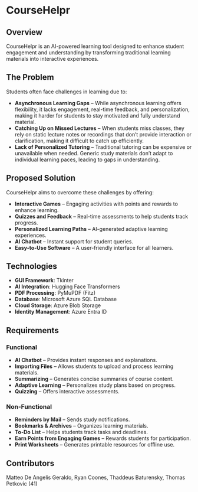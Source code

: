 # CourseHelpr

## Overview
CourseHelpr is an AI-powered learning tool designed to enhance student engagement and understanding by transforming traditional learning materials into interactive experiences.

## The Problem
Students often face challenges in learning due to:

- **Asynchronous Learning Gaps** – While asynchronous learning offers flexibility, it lacks engagement, real-time feedback, and personalization, making it harder for students to stay motivated and fully understand material.
- **Catching Up on Missed Lectures** – When students miss classes, they rely on static lecture notes or recordings that don’t provide interaction or clarification, making it difficult to catch up efficiently.
- **Lack of Personalized Tutoring** – Traditional tutoring can be expensive or unavailable when needed. Generic study materials don’t adapt to individual learning paces, leading to gaps in understanding.
## Proposed Solution
CourseHelpr aims to overcome these challenges by offering:

- **Interactive Games** – Engaging activities with points and rewards to enhance learning.
- **Quizzes and Feedback** – Real-time assessments to help students track progress.
- **Personalized Learning Paths** – AI-generated adaptive learning experiences.
- **AI Chatbot** – Instant support for student queries.
- **Easy-to-Use Software** – A user-friendly interface for all learners.

## Technologies

- **GUI Framework**: Tkinter
- **AI Integration**: Hugging Face Transformers
- **PDF Processing**: PyMuPDF (Fitz)
- **Database**: Microsoft Azure SQL Database
- **Cloud Storage**: Azure Blob Storage
- **Identity Management**: Azure Entra ID

## Requirements

### Functional
- **AI Chatbot** – Provides instant responses and explanations.
- **Importing Files** – Allows students to upload and process learning materials.
- **Summarizing** – Generates concise summaries of course content.
- **Adaptive Learning** – Personalizes study plans based on progress.
- **Quizzing** – Offers interactive assessments.

### Non-Functional
- **Reminders by Mail** – Sends study notifications.
- **Bookmarks & Archives** – Organizes learning materials.
- **To-Do List** – Helps students track tasks and deadlines.
- **Earn Points from Engaging Games** – Rewards students for participation.
- **Print Worksheets** – Generates printable resources for offline use.

## Contributors
Matteo De Angelis Geraldo, Ryan Coones, Thaddeus Baturensky, Thomas Petkovic (41)

